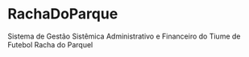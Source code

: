 # RachaDoParque
Sistema de Gestão Sistêmica Administrativo e Financeiro do Tiume de Futebol Racha do Parquel
